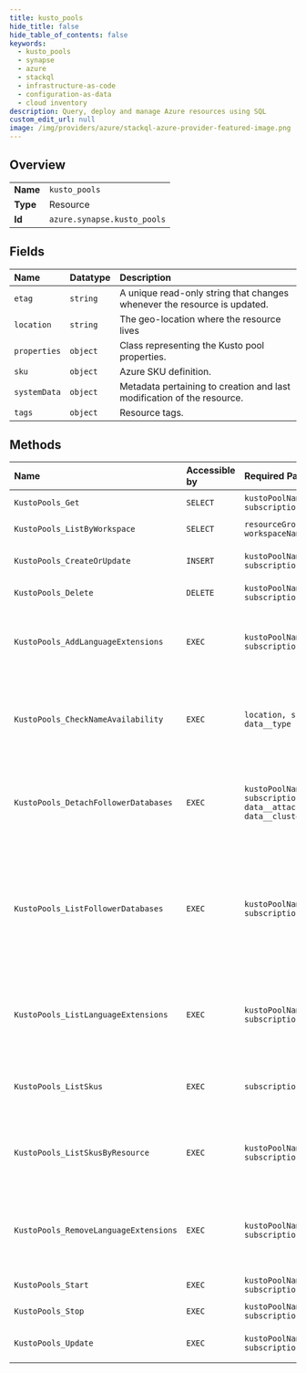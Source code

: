 ```yaml
---
title: kusto_pools
hide_title: false
hide_table_of_contents: false
keywords:
  - kusto_pools
  - synapse
  - azure    
  - stackql
  - infrastructure-as-code
  - configuration-as-data
  - cloud inventory
description: Query, deploy and manage Azure resources using SQL
custom_edit_url: null
image: /img/providers/azure/stackql-azure-provider-featured-image.png
---
```

  
    

## Overview
<table><tbody>
<tr><td><b>Name</b></td><td><code>kusto_pools</code></td></tr>
<tr><td><b>Type</b></td><td>Resource</td></tr>
<tr><td><b>Id</b></td><td><code>azure.synapse.kusto_pools</code></td></tr>
</tbody></table>

## Fields
| Name | Datatype | Description |
|:-----|:---------|:------------|
| `etag` | `string` | A unique read-only string that changes whenever the resource is updated. |
| `location` | `string` | The geo-location where the resource lives |
| `properties` | `object` | Class representing the Kusto pool properties. |
| `sku` | `object` | Azure SKU definition. |
| `systemData` | `object` | Metadata pertaining to creation and last modification of the resource. |
| `tags` | `object` | Resource tags. |
## Methods
| Name | Accessible by | Required Params | Description |
|:-----|:--------------|:----------------|:------------|
| `KustoPools_Get` | `SELECT` | `kustoPoolName, resourceGroupName, subscriptionId, workspaceName` | Gets a Kusto pool. |
| `KustoPools_ListByWorkspace` | `SELECT` | `resourceGroupName, subscriptionId, workspaceName` | List all Kusto pools |
| `KustoPools_CreateOrUpdate` | `INSERT` | `kustoPoolName, resourceGroupName, subscriptionId, workspaceName, data__sku` | Create or update a Kusto pool. |
| `KustoPools_Delete` | `DELETE` | `kustoPoolName, resourceGroupName, subscriptionId, workspaceName` | Deletes a Kusto pool. |
| `KustoPools_AddLanguageExtensions` | `EXEC` | `kustoPoolName, resourceGroupName, subscriptionId, workspaceName` | Add a list of language extensions that can run within KQL queries. |
| `KustoPools_CheckNameAvailability` | `EXEC` | `location, subscriptionId, data__name, data__type` | Checks that the kusto pool name is valid and is not already in use. |
| `KustoPools_DetachFollowerDatabases` | `EXEC` | `kustoPoolName, resourceGroupName, subscriptionId, workspaceName, data__attachedDatabaseConfigurationName, data__clusterResourceId` | Detaches all followers of a database owned by this Kusto Pool. |
| `KustoPools_ListFollowerDatabases` | `EXEC` | `kustoPoolName, resourceGroupName, subscriptionId, workspaceName` | Returns a list of databases that are owned by this Kusto Pool and were followed by another Kusto Pool. |
| `KustoPools_ListLanguageExtensions` | `EXEC` | `kustoPoolName, resourceGroupName, subscriptionId, workspaceName` | Returns a list of language extensions that can run within KQL queries. |
| `KustoPools_ListSkus` | `EXEC` | `subscriptionId` | Lists eligible SKUs for Kusto Pool resource. |
| `KustoPools_ListSkusByResource` | `EXEC` | `kustoPoolName, resourceGroupName, subscriptionId, workspaceName` | Returns the SKUs available for the provided resource. |
| `KustoPools_RemoveLanguageExtensions` | `EXEC` | `kustoPoolName, resourceGroupName, subscriptionId, workspaceName` | Remove a list of language extensions that can run within KQL queries. |
| `KustoPools_Start` | `EXEC` | `kustoPoolName, resourceGroupName, subscriptionId, workspaceName` | Starts a Kusto pool. |
| `KustoPools_Stop` | `EXEC` | `kustoPoolName, resourceGroupName, subscriptionId, workspaceName` | Stops a Kusto pool. |
| `KustoPools_Update` | `EXEC` | `kustoPoolName, resourceGroupName, subscriptionId, workspaceName` | Update a Kusto Kusto Pool. |
